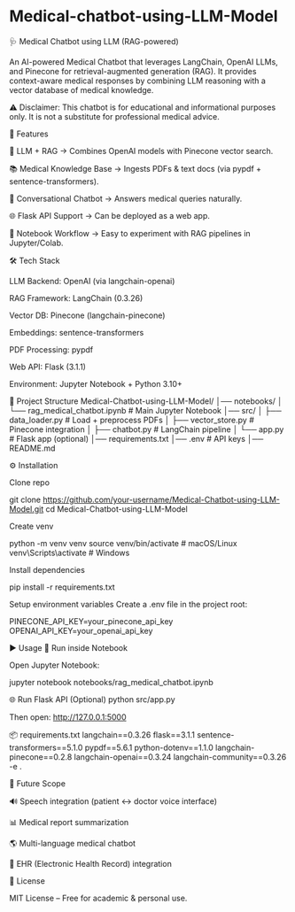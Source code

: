 # Medical-chatbot-using-LLM-Model

🩺 Medical Chatbot using LLM (RAG-powered)

An AI-powered Medical Chatbot that leverages LangChain, OpenAI LLMs, and Pinecone for retrieval-augmented generation (RAG).
It provides context-aware medical responses by combining LLM reasoning with a vector database of medical knowledge.

⚠️ Disclaimer: This chatbot is for educational and informational purposes only. It is not a substitute for professional medical advice.

🚀 Features

🧠 LLM + RAG → Combines OpenAI models with Pinecone vector search.

📚 Medical Knowledge Base → Ingests PDFs & text docs (via pypdf + sentence-transformers).

💬 Conversational Chatbot → Answers medical queries naturally.

🌐 Flask API Support → Can be deployed as a web app.

🧾 Notebook Workflow → Easy to experiment with RAG pipelines in Jupyter/Colab.

🛠️ Tech Stack

LLM Backend: OpenAI (via langchain-openai)

RAG Framework: LangChain (0.3.26)

Vector DB: Pinecone (langchain-pinecone)

Embeddings: sentence-transformers

PDF Processing: pypdf

Web API: Flask (3.1.1)

Environment: Jupyter Notebook + Python 3.10+

📂 Project Structure
Medical-Chatbot-using-LLM-Model/
│── notebooks/
│   └── rag_medical_chatbot.ipynb   # Main Jupyter Notebook
│── src/
│   ├── data_loader.py              # Load + preprocess PDFs
│   ├── vector_store.py             # Pinecone integration
│   ├── chatbot.py                  # LangChain pipeline
│   └── app.py                      # Flask app (optional)
│── requirements.txt
│── .env                            # API keys
│── README.md

⚙️ Installation

Clone repo

git clone https://github.com/your-username/Medical-Chatbot-using-LLM-Model.git
cd Medical-Chatbot-using-LLM-Model


Create venv

python -m venv venv
source venv/bin/activate   # macOS/Linux
venv\Scripts\activate      # Windows


Install dependencies

pip install -r requirements.txt


Setup environment variables
Create a .env file in the project root:

PINECONE_API_KEY=your_pinecone_api_key
OPENAI_API_KEY=your_openai_api_key

▶️ Usage
🧾 Run inside Notebook

Open Jupyter Notebook:

jupyter notebook notebooks/rag_medical_chatbot.ipynb

🌐 Run Flask API (Optional)
python src/app.py


Then open: http://127.0.0.1:5000

📦 requirements.txt
langchain==0.3.26
flask==3.1.1
sentence-transformers==5.1.0
pypdf==5.6.1
python-dotenv==1.1.0
langchain-pinecone==0.2.8
langchain-openai==0.3.24
langchain-community==0.3.26
-e .

🔮 Future Scope

🔊 Speech integration (patient ↔ doctor voice interface)

📊 Medical report summarization

🌎 Multi-language medical chatbot

🏥 EHR (Electronic Health Record) integration

📜 License

MIT License – Free for academic & personal use.
